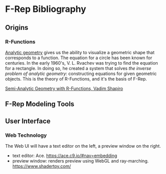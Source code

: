 # F-Rep Bibliography

## Origins
### R-Functions
[Analytic geometry](https://en.wikipedia.org/wiki/Analytic_geometry)
gives us the ability to visualize a geometric shape that corresponds to a function.
The equation for a circle has been known for centuries.
In the early 1960's, V. L. Rvachev was trying to find the equation for a rectangle.
In doing so, he created a system that solves *the inverse problem of
analytic geometry*: constructing equations for given geometric objects.
This is the theory of R-Functions, and it's the basis of F-Rep.

[Semi-Analytic Geometry with R-Functions,
Vadim Shapiro](ftp://ftp.cs.wisc.edu/pub/users/prem/rfuns.pdf)

## F-Rep Modeling Tools

## User Interface
### Web Technology
The Web UI will have a text editor on the left, a preview window on the right.
* text editor: Ace. https://ace.c9.io/#nav=embedding
* preview window: renders preview using WebGL and ray-marching. https://www.shadertoy.com/
